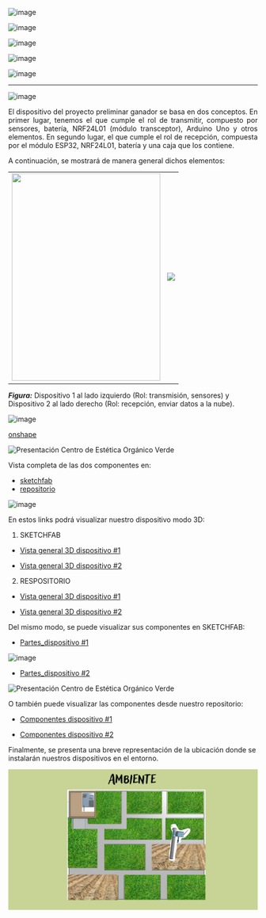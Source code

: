 ![image](https://github.com/Fx2048/Team_4_FdD/assets/131219987/c65d8555-c917-4c4a-90b0-1e70cb1282ab)


![image](https://github.com/Fx2048/Team_4_FdD/assets/131219987/a13b21f9-03de-486b-bef5-108c3550e352)

![image](https://github.com/Fx2048/Team_4_FdD/assets/131219987/d05976d2-ce32-47b8-bfc4-868bde74acbb)



![image](../../Imágenes/Modelado_3D/Componentes.png)

![image](https://github.com/Fx2048/Team_4_FdD/assets/131219987/e1195f2f-7c9b-42fe-8bdd-742605c9123a)




---


![image](https://github.com/Fx2048/Team_4_FdD/assets/131219987/9cec067c-cb6b-4386-8737-82772b4ca91d)


<p align = "justify" >El dispositivo del proyecto preliminar ganador se basa en dos conceptos. En primer lugar, tenemos el que cumple el rol de transmitir, compuesto por sensores, batería, NRF24L01 (módulo transceptor), Arduino Uno y otros elementos. En segundo lugar, el que cumple el rol de recepción, compuesta por el módulo ESP32, NRF24L01, batería y una caja que los contiene.</p>

<p align = "justify" >A continuación, se mostrará de manera general dichos elementos:</p>

<div align="center">

<table>
  <tr>
    <td><img src="../../Imágenes/System_1.png" style="width: 300px; height: 419px;"></td>
    <td><img src="../../Imágenes/System_2.png"></td>
  </tr>
</table>

</div>


***Figura:*** 
Dispositivo 1 al lado izquierdo 
(Rol: transmisión, sensores) y Dispositivo 2 al lado derecho 
(Rol: recepción, enviar datos a la nube).

![image](https://github.com/Fx2048/Team_4_FdD/assets/131219987/cee1c6cf-5a9c-4e35-be94-1efc540d68ae)


[onshape](https://sketchfab.com/3d-models/my-model-ef1994cd2f934ea8ad02e61c87e12e4c)


![Presentación Centro de Estética Orgánico Verde](https://github.com/Fx2048/Team_4_FdD/blob/main/Im%C3%A1genes/Modelado%20general.png)


Vista completa de las dos componentes en:
* [sketchfab](https://sketchfab.com/3d-models/my-model-composite-part-4-eb2148cdebaa42dea660bec73f28d02b)
* [repositorio](../../Hadware/Modelo_3D/Dispositivos.stl)


![image](https://github.com/Fx2048/Team_4_FdD/assets/131219987/4ead8c4a-299c-4486-b27f-08d82168a206)

En estos links podrá visualizar nuestro dispositivo modo 3D: 


1. SKETCHFAB

* [Vista general 3D dispositivo #1](https://sketchfab.com/3d-models/all_my_model-8b4fa2704f744f1584f49b39e792a4b6)

* [Vista general 3D dispositivo #2 ](https://sketchfab.com/3d-models/caja-57ac736d35504cfc9fb07908c0be9ef0)

2. RESPOSITORIO

* [Vista general 3D dispositivo #1](../../Hadware/Modelo_3D/All_my_model.stl)

* [Vista general 3D dispositivo #2 ](../../Hadware/Modelo_3D/Caja_central.stl)


Del mismo modo, se puede visualizar sus componentes en SKETCHFAB:

* [Partes_dispositivo #1](https://sketchfab.com/3d-models/partes-mod-transmitir-f4738ec27411411494a5f1bcfd55df45)

![image](../../Imágenes/Modelado_3D/Parts_disp1.png)




* [Partes_dispositivo #2](https://sketchfab.com/3d-models/caja-3-838507ba5e3843d691f37436fab5a105)

![Presentación Centro de Estética Orgánico Verde](https://github.com/Fx2048/Team_4_FdD/blob/main/Im%C3%A1genes/caja.png)

O también puede visualizar las componentes desde nuestro repositorio: 


* [Componentes dispositivo #1](../../Hadware/Modelo_3D/Partes_mod_transmitir.stl)

* [Componentes dispositivo #2](../../Hadware/Modelo_3D/Caja_central.stl)

Finalmente, se presenta una breve representación de la ubicación donde se instalarán nuestros dispositivos en el entorno. 

![](https://github.com/Fx2048/Team_4_FdD/blob/main/Im%C3%A1genes/AMBIENTE.png)



